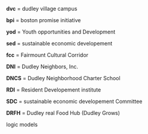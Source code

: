 **dvc** = dudley village campus

**bpi** = boston promise initiative

**yod** = Youth opportunities and Development 

**sed** = sustainable economic developement

**fcc** = Fairmount Cultural Corridor

**DNI** = Dudley Neighbors, Inc.

**DNCS** = Dudley Neighborhood Charter School

**RDI** = Resident Developement institute

**SDC** = sustainable economic developement Committee

**DRFH** = Dudley real Food Hub (Dudley Grows)

logic models
